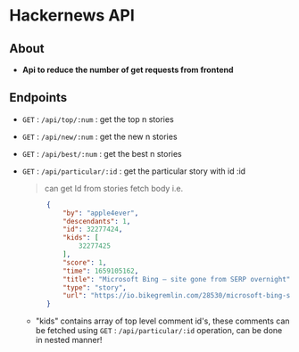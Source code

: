 # Hackernews API

## About

- **Api to reduce the number of get requests from frontend**

## Endpoints

- `GET` : `/api/top/:num` : get the top n stories

- `GET` : `/api/new/:num` : get the new n stories

- `GET` : `/api/best/:num` : get the best n stories

- `GET` : `/api/particular/:id` : get the particular story with id :id

  > can get Id from stories fetch body i.e.

  ```JSON
        {
            "by": "apple4ever",
            "descendants": 1,
            "id": 32277424,
            "kids": [
                32277425
            ],
            "score": 1,
            "time": 1659105162,
            "title": "Microsoft Bing – site gone from SERP overnight",
            "type": "story",
            "url": "https://io.bikegremlin.com/28530/microsoft-bing-serp-gone-overnight/"
        }
  ```

  - "kids" contains array of top level comment id's, these comments can be fetched using `GET` : `/api/particular/:id` operation, can be done in nested manner!

